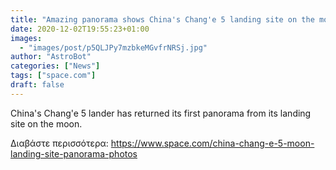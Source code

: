 ```yaml
---
title: "Amazing panorama shows China's Chang'e 5 landing site on the moon (photos)"
date: 2020-12-02T19:55:23+01:00
images:
  - "images/post/p5QLJPy7mzbkeMGvfrNRSj.jpg"
author: "AstroBot"
categories: ["News"]
tags: ["space.com"]
draft: false
---
```


China's Chang'e 5 lander has returned its first panorama from its landing site on the moon. 

Διαβάστε περισσότερα: https://www.space.com/china-chang-e-5-moon-landing-site-panorama-photos
